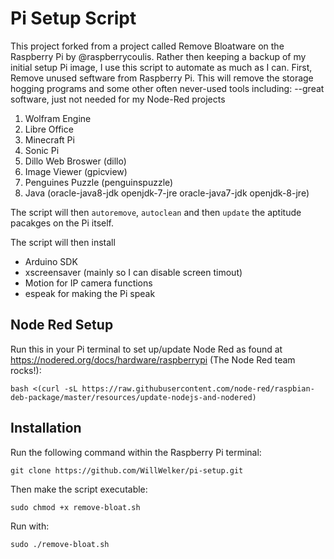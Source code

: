 # Pi Setup Script
This project forked from a project called Remove Bloatware on the Raspberry Pi by @raspberrycoulis.
Rather then keeping a backup of my initial setup Pi image, I use this script to automate as much as I can.
First, Remove unused seftware from Raspberry Pi. This will remove the storage hogging programs and some other often never-used tools including:
--great software, just not needed for my Node-Red projects
1. Wolfram Engine
2. Libre Office
3. Minecraft Pi
4. Sonic Pi 
5. Dillo Web Broswer (dillo)
6. Image Viewer (gpicview)
7. Penguines Puzzle (penguinspuzzle)
8. Java (oracle-java8-jdk openjdk-7-jre oracle-java7-jdk openjdk-8-jre)

The script will then `autoremove`, `autoclean` and then `update` the aptitude pacakges on the Pi itself.

The script will then install
* Arduino SDK
* xscreensaver (mainly so I can disable screen timout)
* Motion for IP camera functions
* espeak for making the Pi speak 

## Node Red Setup
Run this in your Pi terminal to set up/update Node Red as found at https://nodered.org/docs/hardware/raspberrypi (The Node Red team rocks!):
```
bash <(curl -sL https://raw.githubusercontent.com/node-red/raspbian-deb-package/master/resources/update-nodejs-and-nodered)
```

## Installation

Run the following command within the Raspberry Pi terminal:
```
git clone https://github.com/WillWelker/pi-setup.git
```

Then make the script executable:
```
sudo chmod +x remove-bloat.sh
```

Run with:
```
sudo ./remove-bloat.sh
```
